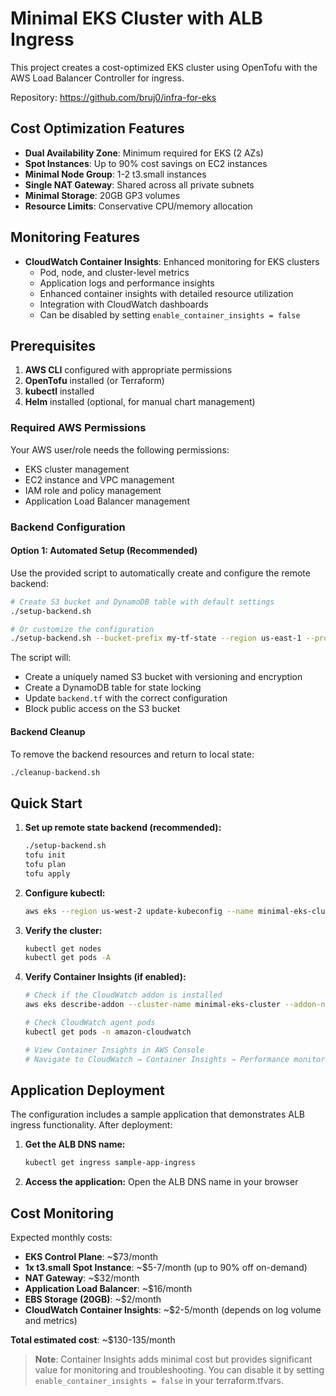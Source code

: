 # Minimal EKS Cluster with ALB Ingress

This project creates a cost-optimized EKS cluster using OpenTofu with the AWS Load Balancer Controller for ingress.

Repository: https://github.com/bruj0/infra-for-eks

## Cost Optimization Features

- **Dual Availability Zone**: Minimum required for EKS (2 AZs)
- **Spot Instances**: Up to 90% cost savings on EC2 instances
- **Minimal Node Group**: 1-2 t3.small instances
- **Single NAT Gateway**: Shared across all private subnets
- **Minimal Storage**: 20GB GP3 volumes
- **Resource Limits**: Conservative CPU/memory allocation

## Monitoring Features

- **CloudWatch Container Insights**: Enhanced monitoring for EKS clusters
  - Pod, node, and cluster-level metrics
  - Application logs and performance insights
  - Enhanced container insights with detailed resource utilization
  - Integration with CloudWatch dashboards
  - Can be disabled by setting `enable_container_insights = false`

## Prerequisites

1. **AWS CLI** configured with appropriate permissions
2. **OpenTofu** installed (or Terraform)
3. **kubectl** installed
4. **Helm** installed (optional, for manual chart management)

### Required AWS Permissions

Your AWS user/role needs the following permissions:
- EKS cluster management
- EC2 instance and VPC management
- IAM role and policy management
- Application Load Balancer management


### Backend Configuration

#### Option 1: Automated Setup (Recommended)

Use the provided script to automatically create and configure the remote backend:

```bash
# Create S3 bucket and DynamoDB table with default settings
./setup-backend.sh

# Or customize the configuration
./setup-backend.sh --bucket-prefix my-tf-state --region us-east-1 --profile my-aws-profile
```

The script will:
- Create a uniquely named S3 bucket with versioning and encryption
- Create a DynamoDB table for state locking
- Update `backend.tf` with the correct configuration
- Block public access on the S3 bucket


#### Backend Cleanup

To remove the backend resources and return to local state:

```bash
./cleanup-backend.sh
```


## Quick Start

1. **Set up remote state backend (recommended):**
   ```bash
   ./setup-backend.sh
   tofu init
   tofu plan
   tofu apply
   ```

1. **Configure kubectl:**
   ```bash
   aws eks --region us-west-2 update-kubeconfig --name minimal-eks-cluster
   ```

1. **Verify the cluster:**
   ```bash
   kubectl get nodes
   kubectl get pods -A
   ```

1. **Verify Container Insights (if enabled):**
   ```bash
   # Check if the CloudWatch addon is installed
   aws eks describe-addon --cluster-name minimal-eks-cluster --addon-name amazon-cloudwatch-observability
   
   # Check CloudWatch agent pods
   kubectl get pods -n amazon-cloudwatch
   
   # View Container Insights in AWS Console
   # Navigate to CloudWatch → Container Insights → Performance monitoring
   ```

## Application Deployment

The configuration includes a sample application that demonstrates ALB ingress functionality. After deployment:

1. **Get the ALB DNS name:**
   ```bash
   kubectl get ingress sample-app-ingress
   ```

2. **Access the application:**
   Open the ALB DNS name in your browser

## Cost Monitoring

Expected monthly costs:
- **EKS Control Plane**: ~$73/month
- **1x t3.small Spot Instance**: ~$5-7/month (up to 90% off on-demand)
- **NAT Gateway**: ~$32/month
- **Application Load Balancer**: ~$16/month
- **EBS Storage (20GB)**: ~$2/month
- **CloudWatch Container Insights**: ~$2-5/month (depends on log volume and metrics)

**Total estimated cost**: ~$130-135/month

> **Note**: Container Insights adds minimal cost but provides significant value for monitoring and troubleshooting. You can disable it by setting `enable_container_insights = false` in your terraform.tfvars.

